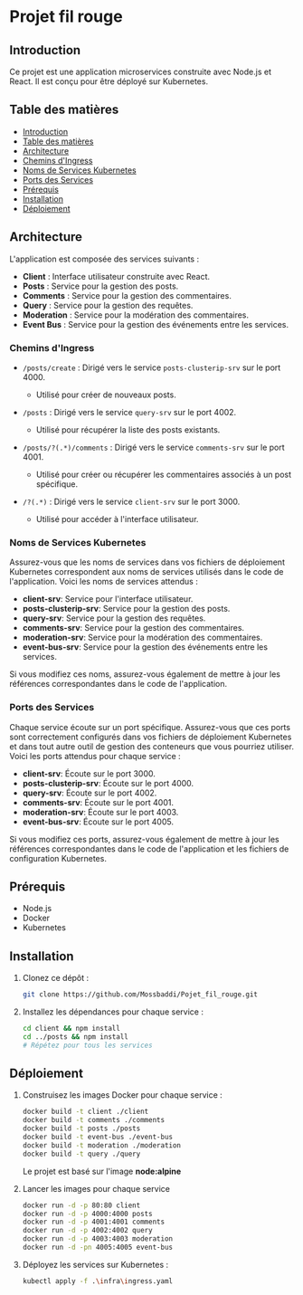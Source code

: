 # Projet fil rouge

## Introduction

Ce projet est une application microservices construite avec Node.js et React. Il est conçu pour être déployé sur Kubernetes.

## Table des matières

- [Introduction](#introduction)
- [Table des matières](#table-des-matières)
- [Architecture](#architecture)
- [Chemins d'Ingress](#chemins-dingress)
- [Noms de Services Kubernetes](#noms-de-services-kubernetes)
- [Ports des Services](#ports-des-services)
- [Prérequis](#prérequis)
- [Installation](#installation)
- [Déploiement](#déploiement)

## Architecture

L'application est composée des services suivants :

- **Client** : Interface utilisateur construite avec React.
- **Posts** : Service pour la gestion des posts.
- **Comments** : Service pour la gestion des commentaires.
- **Query** : Service pour la gestion des requêtes.
- **Moderation** : Service pour la modération des commentaires.
- **Event Bus** : Service pour la gestion des événements entre les services.

### Chemins d'Ingress

- `/posts/create` : Dirigé vers le service `posts-clusterip-srv` sur le port 4000.
  - Utilisé pour créer de nouveaux posts.
  
- `/posts` : Dirigé vers le service `query-srv` sur le port 4002.
  - Utilisé pour récupérer la liste des posts existants.
  
- `/posts/?(.*)/comments` : Dirigé vers le service `comments-srv` sur le port 4001.
  - Utilisé pour créer ou récupérer les commentaires associés à un post spécifique.
  
- `/?(.*)` : Dirigé vers le service `client-srv` sur le port 3000.
  - Utilisé pour accéder à l'interface utilisateur.
 


### Noms de Services Kubernetes

Assurez-vous que les noms de services dans vos fichiers de déploiement Kubernetes correspondent aux noms de services utilisés dans le code de l'application. Voici les noms de services attendus :

- **client-srv**: Service pour l'interface utilisateur.
- **posts-clusterip-srv**: Service pour la gestion des posts.
- **query-srv**: Service pour la gestion des requêtes.
- **comments-srv**: Service pour la gestion des commentaires.
- **moderation-srv**: Service pour la modération des commentaires.
- **event-bus-srv**: Service pour la gestion des événements entre les services.

Si vous modifiez ces noms, assurez-vous également de mettre à jour les références correspondantes dans le code de l'application.


### Ports des Services

Chaque service écoute sur un port spécifique. Assurez-vous que ces ports sont correctement configurés dans vos fichiers de déploiement Kubernetes et dans tout autre outil de gestion des conteneurs que vous pourriez utiliser. Voici les ports attendus pour chaque service :

- **client-srv**: Écoute sur le port 3000.
- **posts-clusterip-srv**: Écoute sur le port 4000.
- **query-srv**: Écoute sur le port 4002.
- **comments-srv**: Écoute sur le port 4001.
- **moderation-srv**: Écoute sur le port 4003.
- **event-bus-srv**: Écoute sur le port 4005.

Si vous modifiez ces ports, assurez-vous également de mettre à jour les références correspondantes dans le code de l'application et les fichiers de configuration Kubernetes.


## Prérequis

- Node.js
- Docker
- Kubernetes

## Installation

1. Clonez ce dépôt :
    ```bash
    git clone https://github.com/Mossbaddi/Pojet_fil_rouge.git
    ```

2. Installez les dépendances pour chaque service :
    ```bash
    cd client && npm install
    cd ../posts && npm install
    # Répétez pour tous les services
    ```

## Déploiement

1. Construisez les images Docker pour chaque service :
    ```bash
    docker build -t client ./client
    docker build -t comments ./comments
    docker build -t posts ./posts
    docker build -t event-bus ./event-bus
    docker build -t moderation ./moderation
    docker build -t query ./query
    ```
    Le projet est basé sur l'image **node:alpine**

2. Lancer les images pour chaque service
    ```bash
    docker run -d -p 80:80 client  
    docker run -d -p 4000:4000 posts
    docker run -d -p 4001:4001 comments
    docker run -d -p 4002:4002 query  
    docker run -d -p 4003:4003 moderation
    docker run -d -pn 4005:4005 event-bus
    ```

2. Déployez les services sur Kubernetes :
    ```bash
    kubectl apply -f .\infra\ingress.yaml
    ```
